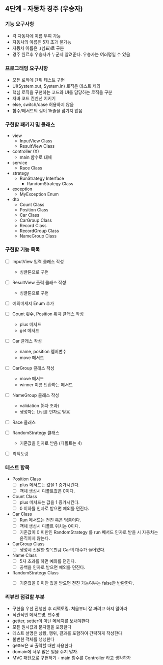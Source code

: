 4단계 - 자동차 경주 (우승자)
---

### 기능 요구사항
- 각 자동차에 이름 부여 가능
- 자동차의 이름은 5자 초과 불가능
- 자동차 이름은 ,(쉼표)로 구분
- 경주 완료후 우승자가 누군지 알려준다. 우승자는 여러명일 수 있음


### 프로그래밍 요구사항
- 모든 로직에 단위 테스트 구현
- UI(System.out, System.in) 로직은 테스트 제외
- 핵심 로직을 구현하는 코드와 UI를 담당하는 로직을 구분
- 자바 코드 컨벤션 지키기
- else, switch/case 허용하지 않음
- 함수/메서드의 길이 15줄을 넘기지 않음


### 구현할 패키지 및 클래스
- view
    - InputView Class
    - ResultView Class
- controller (X)
    - main 함수로 대체
- service
    - Race Class
- strategy
    - RunStrategy Interface
        - RandomStrategy Class
- exception
    - MyException Enum
- dto
    - Count Class
    - Position Class
    - Car Class
    - CarGroup Class
    - Record Class 
    - RecordGroup Class
    - NameGroup Class
    

### 구현할 기능 목록
- [ ] InputView 입력 클래스 작성
    - 싱글톤으로 구현
- [ ] ResultView 출력 클래스 작성 
    - 싱글톤으로 구현
- [ ] 예외메세지 Enum 추가
- [ ] Count 횟수, Position 위치 클래스 작성
    - plus 메서드
    - get 메서드
- [ ] Car 클래스 작성
    - name, position 멤버변수
    - move 메서드
- [ ] CarGroup 클래스 작성
    - move 메서드
    - winner 이름 반환하는 메서드
- [ ] NameGroup 클래스 작성
    - validation (5자 초과)
    - 생성자는 List를 인자로 받음
- [ ] Race 클래스
- [ ] RandomStrategy 클래스
    - 기준값을 인자로 받음 (디폴트는 4)
- [ ] 리팩토링


### 테스트 항목
- Position Class
    - [ ] plus 메서드는 값을 1 증가시킨다.
    - [ ] 객체 생성시 디폴트값은 0이다.
- Count Class
    - [ ] plus 메서드는 값을 1 증가시킨다.
    - [ ] 0 이하를 인자로 받으면 예외를 던진다.
- Car Class
    - [ ] Run 메서드는 전진 혹은 멈춤이다.
    - [ ] 객체 생성시 디폴트 위치는 0이다.
    - [ ] 기준값이 0 미만인 RandomStrategy 를 run 메서드 인자로 받을 시 자동차는 움직이지 않는다.
- CarGroup Class
    - [ ] 생성시 전달한 항목만큼 Car의 대수가 들어있다.
- Name Class
    - [ ] 5자 초과를 하면 예외를 던진다.
    - [ ] 공백을 인자로 받으면 예외를 던진다.
- RandomStrategy Class
    - [ ] 기준값을 0 미만 값을 받으면 전진 가능여부는 false만 반환한다.


### 리뷰전 점검할 부분
- 구현을 우선 진행한 후 리팩토링. 처음부터 잘 짜려고 하지 말아라
- 직관적인 메서드명, 변수명
- getter, setter이 아닌 메세지를 보내야한다
- 모든 원시값과 문자열을 포장한다
- 테스트 설명은 상황, 행위, 결과를 포함하여 간략하게 작성한다
- 불변한 객체를 생성한다
- getter은 ui 출력할 때만 사용한다
- domain에 너무 많은 일을 주지 말자.
- MVC 패턴으로 구현하기 - main 함수를 Controller 라고 생각하자
